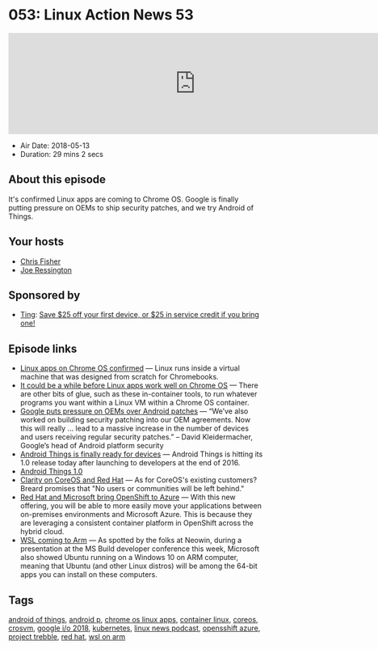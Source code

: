 # 053: Linux Action News 53

<iframe src="https://player.fireside.fm/v2/DAcK9LdX+sfUBZXg3?theme=dark" width="740" height="200" frameborder="0" scrolling="no"></iframe>

* Air Date: 2018-05-13
* Duration: 29 mins 2 secs

## About this episode

It's confirmed Linux apps are coming to Chrome OS. Google is finally putting pressure on OEMs to ship security patches, and we try Android of Things.

## Your hosts
* [Chris Fisher](https://linuxactionnews.com/hosts/chris)
* [Joe Ressington](https://linuxactionnews.com/hosts/joe)

## Sponsored by

  * [Ting](https://linux.ting.com): [Save $25 off your first device, or $25 in service credit if you bring one!](https://linux.ting.com)



## Episode links

  * [Linux apps on Chrome OS confirmed](https://www.blog.google/products/chromebooks/linux-on-chromebooks/ "Linux apps on Chrome OS confirmed") — Linux runs inside a virtual machine that was designed from scratch for Chromebooks.
  * [It could be a while before Linux apps work well on Chrome OS](https://www.theregister.co.uk/2018/05/09/linux_chrome_os/ "It could be a while before Linux apps work well on Chrome OS") — There are other bits of glue, such as these in-container tools, to run whatever programs you want within a Linux VM within a Chrome OS container.
  * [Google puts pressure on OEMs over Android patches](https://www.xda-developers.com/google-require-oem-regular-security-patches/ "Google puts pressure on OEMs over Android patches") — “We’ve also worked on building security patching into our OEM agreements. Now this will really … lead to a massive increase in the number of devices and users receiving regular security patches.” – David Kleidermacher, Google’s head of Android platform security 
  * [Android Things is finally ready for devices](https://www.theverge.com/2018/5/7/17320414/android-things-1-release-commercial-devices-google-io-2018 "Android Things is finally ready for devices") — Android Things is hitting its 1.0 release today after launching to developers at the end of 2016.
  * [Android Things 1.0](https://www.xda-developers.com/android-things-1-0-commercial-iot-products/ "Android Things 1.0")
  * [Clarity on CoreOS and Red Hat](https://www.zdnet.com/article/heres-what-happens-to-coreos-now-that-red-hat-owns-it/ "Clarity on CoreOS and Red Hat") — As for CoreOS's existing customers? Breard promises that "No users or communities will be left behind."
  * [Red Hat and Microsoft bring OpenShift to Azure](https://www.zdnet.com/article/red-hat-and-microsoft-bring-openshift-to-azure/ "Red Hat and Microsoft bring OpenShift to Azure") — With this new offering, you will be able to more easily move your applications between on-premises environments and Microsoft Azure. This is because they are leveraging a consistent container platform in OpenShift across the hybrid cloud. 
  * [WSL coming to Arm](https://liliputing.com/2018/05/windows-on-arm-is-getting-64-bit-app-support-and-a-linux-subystem.html "WSL coming to Arm") — As spotted by the folks at Neowin, during a presentation at the MS Build developer conference this week, Microsoft also showed Ubuntu running on a Windows 10 on ARM computer, meaning that Ubuntu (and other Linux distros) will be among the 64-bit apps you can install on these computers.



## Tags

[android of things](https://linuxactionnews.com/tags/android%20of%20things), [android p](https://linuxactionnews.com/tags/android%20p), [chrome os linux apps](https://linuxactionnews.com/tags/chrome%20os%20linux%20apps), [container linux](https://linuxactionnews.com/tags/container%20linux), [coreos](https://linuxactionnews.com/tags/coreos), [crosvm](https://linuxactionnews.com/tags/crosvm), [google i/o 2018](https://linuxactionnews.com/tags/google%20i%2Fo%202018), [kubernetes](https://linuxactionnews.com/tags/kubernetes), [linux news podcast](https://linuxactionnews.com/tags/linux%20news%20podcast), [opensshift azure](https://linuxactionnews.com/tags/opensshift%20azure), [project trebble](https://linuxactionnews.com/tags/project%20trebble), [red hat](https://linuxactionnews.com/tags/red%20hat), [wsl on arm](https://linuxactionnews.com/tags/wsl%20on%20arm)
